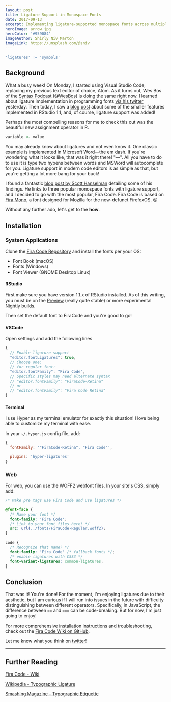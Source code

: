 ```yaml
---
layout: post
title: Ligature Support in Monospace Fonts
date: 2017-09-13
excerpt: Implementing ligature-supported monospace fonts across multiple platforms.
heroImage: arrow.jpg
heroColor: '#959084'
imageAuthor: Shirly Niv Marton
imageLink: https://unsplash.com/@sniv
---
```


<div class="has-text-centered">

```r
'ligatures' != 'symbols'
```

</div>

## Background

What a busy week! On Monday, I started using Visual Studio Code, replacing my previous text editor of choice, Atom. As it turns out, Wes Bos of the [Syntax Podcast](https://syntax.fm/) ([@WesBos](https://twitter.com/wesbos)) is doing the same right now. I learned about <span class="hover-text" title="from Latin: ligatus, 'bound'">ligature</span> implementation in programming fonts [via his twitter](https://twitter.com/kiliman/status/907709797193134082) yesterday. Then today, I saw a [blog post](https://blog.rstudio.com/2017/09/13/rstudio-v1.1---the-little-things/) about some of the smaller features implemented in RStudio 1.1, and, of course, ligature support was added!

Perhaps the most compelling reasons for me to check this out was the beautiful new assignment operator in R.

```r
variable <- value
```

You may already know about ligatures and not even know it. One classic example is implemented in Microsoft Word&mdash;the em dash. If you're wondering what it looks like, that was it right there! "&mdash;". All you have to do to use it is type two hypens between words and MSWord will autocomplete for you. Ligature support in modern code editors is as simple as that, but you're getting a lot more bang for your buck!

I found a fantastic [blog post by Scott Hanselman](https://www.hanselman.com/blog/MonospacedProgrammingFontsWithLigatures.aspx) detailing some of his findings. He links to three popular monospace fonts with ligature support, and I decided to go with the most popular, Fira Code. Fira Code is based on [Fira Mono](https://fonts.google.com/specimen/Fira+Mono), a font designed for Mozilla for the now-defunct FirefoxOS. 😕

Without any further ado, let's get to the **how**.

## Installation

### System Applications

Clone the [Fira Code Repository](https://github.com/tonsky/FiraCode) and install the fonts per your OS:

- Font Book (macOS)
- Fonts (Windows)
- Font Viewer (GNOME Desktop Linux)

#### RStudio

First make sure you have version 1.1.x of RStudio installed. As of this writing, you must be on the [Preview](https://www.rstudio.com/products/rstudio/download/preview/) (really quite stable) or more experimental [Nightly](https://dailies.rstudio.com/) builds.

Then set the default font to FiraCode and you're good to go!

#### VSCode

Open settings and add the following lines

```js
{
  // Enable ligature support
  "editor.fontLigatures": true,
  // Choose one:
  // for regular font:
  "editor.fontFamily": "Fira Code",
  // Specific styles may need alternate syntax
  // "editor.fontFamily": "FiraCode-Retina"
  // or
  // "editor.fontFamily": "Fira Code Retina"
}
```

#### Terminal

I use Hyper as my terminal emulator for exactly this situation! I love being able to customize my terminal with ease.

In your `~/.hyper.js` config file, add:

```js
{
  fontFamily: '"FiraCode-Retina", "Fira Code"',

  plugins: 'hyper-ligatures'
}
```

### Web

For web, you can use the WOFF2 webfont files. In your site's CSS, simply add:

```css
/* Make pre tags use Fira Code and use ligatures */

@font-face {
  /* Name your font */
  font-family: 'Fira Code';
  /* Link to your font files here! */
  src: url(../fonts/FiraCode-Regular.woff2);
}

code {
  /* Recognize that name? */
  font-family: 'Fira Code' /* fallback fonts */;
  /* enable ligatures with CSS3 */
  font-variant-ligatures: common-ligatures;
}
```

## Conclusion

That was it! You're done! For the moment, I'm enjoying ligatures due to their aesthetic, but I am curious if I will run into issues in the future with difficulty distinguishing between different operators. Specifically, in JavaScript, the difference between `==` and `===` can be <span class="hover-text" title="the double equals operator performs type-coercion, triple equals does not.">code-breaking</span>. But for now, I'm just going to enjoy!

For more comprehensive installation instructions and troubleshooting, check out the [Fira Code Wiki on GitHub](https://github.com/tonsky/FiraCode/wiki).

Let me know what you think on [twitter](https://twitter.com/samhinshaw)!

---

## Further Reading

[Fira Code - Wiki](https://github.com/tonsky/FiraCode/wiki)

[Wikipedia - Typographic Ligature](https://en.wikipedia.org/wiki/Typographic_ligature)

[Smashing Magazine - Typographic Etiquette](https://www.smashingmagazine.com/2011/08/mind-your-en-and-em-dashes-typographic-etiquette/)
